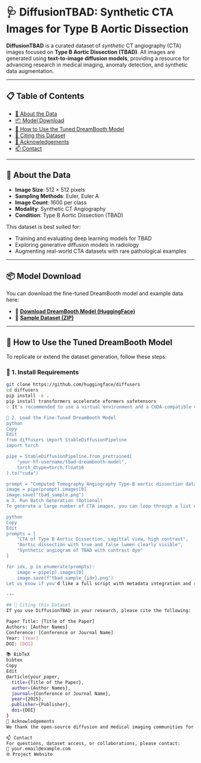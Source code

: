 # 🩺 DiffusionTBAD: Synthetic CTA Images for Type B Aortic Dissection

**DiffusionTBAD** is a curated dataset of *synthetic* CT angiography (CTA) images focused on **Type B Aortic Dissection (TBAD)**. All images are generated using **text-to-image diffusion models**, providing a resource for advancing research in medical imaging, anomaly detection, and synthetic data augmentation.

---

## 📋 Table of Contents

- [🧠 About the Data](#-about-the-data)
- [📦 Model Download](#-model-download)
- [🚀 How to Use the Tuned DreamBooth Model](#-how-to-use-the-tuned-dreambooth-model)
- [📌 Citing this Dataset](#-citing-this-dataset)
- [🙌 Acknowledgements](#-acknowledgements)
- [📫 Contact](#-contact)

---

## 🧠 About the Data

- **Image Size**: 512 × 512 pixels  
- **Sampling Methods**: Euler, Euler A  
- **Image Count**: 1600 per class  
- **Modality**: Synthetic CT Angiography  
- **Condition**: Type B Aortic Dissection (TBAD)

This dataset is best suited for:
- Training and evaluating deep learning models for TBAD
- Exploring generative diffusion models in radiology
- Augmenting real-world CTA datasets with rare pathological examples

---

## 📦 Model Download

You can download the fine-tuned DreamBooth model and example data here:

- 🔗 [**Download DreamBooth Model (HuggingFace)**](https://huggingface.co/your-model-link)  
- 📁 [**Sample Dataset (ZIP)**](https://yourwebsite.com/download/diffusion_tbad_sample.zip)

---

## 🚀 How to Use the Tuned DreamBooth Model

To replicate or extend the dataset generation, follow these steps:

### 🔧 1. Install Requirements

```bash
git clone https://github.com/huggingface/diffusers
cd diffusers
pip install -e .
pip install transformers accelerate xformers safetensors
💡 It's recommended to use a virtual environment and a CUDA-compatible GPU for faster inference.

🧪 2. Load the Fine-Tuned DreamBooth Model
python
Copy
Edit
from diffusers import StableDiffusionPipeline
import torch

pipe = StableDiffusionPipeline.from_pretrained(
    "your-hf-username/tbad-dreambooth-model",
    torch_dtype=torch.float16
).to("cuda")

prompt = "Computed Tomography Angiography Type-B aortic dissection data with true lumen"
image = pipe(prompt).images[0]
image.save("tbad_sample.png")
⚙️ 3. Run Batch Generation (Optional)
To generate a large number of CTA images, you can loop through a list of prompts or metadata tags.

python
Copy
Edit
prompts = [
    "CTA of Type B Aortic Dissection, sagittal view, high contrast",
    "Aortic dissection with true and false lumen clearly visible",
    "Synthetic angiogram of TBAD with contrast dye"
]

for idx, p in enumerate(prompts):
    image = pipe(p).images[0]
    image.save(f"tbad_sample_{idx}.png")
Let us know if you'd like a full script with metadata integration and randomization!

---

## 📌 Citing this Dataset
If you use DiffusionTBAD in your research, please cite the following:

Paper Title: [Title of the Paper]
Authors: [Author Names]
Conference: [Conference or Journal Name]
Year: [Year]
DOI: [DOI]

📚 BibTeX
bibtex
Copy
Edit
@article{your_paper,
  title={Title of the Paper},
  author={Author Names},
  journal={Conference or Journal Name},
  year={2025},
  publisher={Publisher},
  doi={DOI}
}
🙌 Acknowledgements
We thank the open-source diffusion and medical imaging communities for enabling this work. Special appreciation goes to contributors of HuggingFace, DreamBooth, and Diffusers.

📫 Contact
For questions, dataset access, or collaborations, please contact:
📧 your.email@example.com
🌐 Project Website




